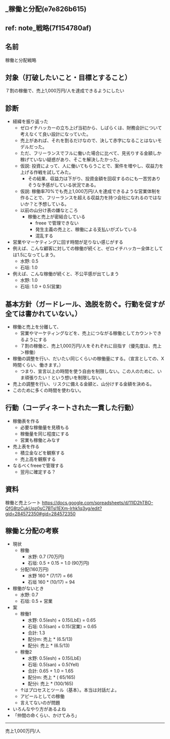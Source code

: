 _稼働と分配(e7e826b615)
---

ref: note_戦略(7f154780af)
---

## 名前
稼働と分配戦略

## 対象（打破したいこと・目標とすること）
７割の稼働で、売上1,000万円/人を達成できるようにしたい

## 診断
- 経緯を振り返った
  - ゼロイチハッカーの立ち上げ当初から、しばらくは、財務会計について考えなくて良い設計になっていた。
  - 売上があれば、それを割るだけなので、決して赤字になることはないモデルだった。
  - ただ、フリーランスでフルに働いた場合に比べて、見劣りする金額しか稼げていない疑惑があり、そこを解決したかった。
  - 仮説: 投資によって、人に働いてもらうことで、案件を増やし、収益力を上げる作戦を試してみた。
    - その結果、収益力は下がり、投資金額を回収するのにも一苦労ありそうな予感がしている状況である。
  - 仮説: 稼働率70%でも売上1,000万円/人を達成できるような営業体制を作ることで、フリーランスを超える収益力を持つ会社になれるのではないか？と予想している。
  - 以前の山分け表の嫌なところ
    - 稼働と売上が密結合している
      - freee で管理できない
      - 発生主義の売上と、稼働による支払いがズレている
      - 混乱する
- 営業やマーケティングに回す時間が足りない感じがする
- 例えば、こんな顧客に対しての稼働が続くと、ゼロイチハッカー全体としては1.5になってしまう。
  - 水野: 0.5
  - 石垣: 1.0
- 例えば、こんな稼働が続くと、不公平感が出てしまう
  - 水野: 1.0
  - 石垣: 1.0 + 0.5(営業)

## 基本方針（ガードレール、逸脱を防ぐ。行動を促すが全ては書かれていない。）
- 稼働と売上を分離して、
  - 営業やマーケティングなどを、売上につながる稼働としてカウントできるようにする
  - ７割の稼働と、売上1,000万円/人をそれぞれに目指す（優先度は、売上＞稼働）
- 稼働の調整を行い、だいたい同じくらいの稼働量にする。（宣言としての、X時間くらい、働きます。）
  - つまり、宣言以上の時間を使う自由を制限しない。この人のために、いま頑張りたい！という想いを制限しない。
- 売上の調整を行い、リスクに備える金額と、山分けする金額を決める。
- このために多くの時間を使わない。

## 行動（コーディネートされた一貫した行動）
- 稼働表を作る
  - 必要な稼働量を見積もる
  - 稼働量を同じ程度にする
  - 営業も稼働とみなす
- 売上表を作る
  - 積立金などを観察する
  - 売上高を観察する
- なるべくfreeeで管理する
  - 翌月に確定する？

## 資料
稼働と売上シート
https://docs.google.com/spreadsheets/d/11lD2hTBO-QfG8tzCukUqz0sC7BTsl1EXm-Irhk1q3yg/edit?gid=284572350#gid=284572350

## 稼働と分配の考察
- 現状
  - 稼働
    - 水野: 0.7 (70万円)
    - 石垣: 0.5 + 0.15 = 1.0 (90万円)
  - 分配(160万円)
    - 水野 160 * (7/17)  = 66
    - 石垣 160 * (10/17) = 94
- 稼働がないとき
  - 水野: 0.7
  - 石垣: 0.5 + 営業
- 案
  - 稼働1
    - 水野: 0.5(esh) + 0.15(LbE) = 0.65
    - 石垣: 0.5(san) + 0.15(営業) = 0.65
    - 合計: 1.3
    - 配分m: 売上 * (6.5/13)
    - 配分i: 売上 * (6.5/13)
  - 稼働2
    - 水野: 0.5(esh) + 0.15(LbE)
    - 石垣: 0.5(san) + 0.5(Yell)
    - 合計: 0.65 + 1.0 = 1.65
    - 配分m: 売上 * ( 65/165)
    - 配分i: 売上 * (100/165)
  - ↑はプロセスとツール（基本）。本当は対話だよ。
  - アピールとしての稼働
  - 言えてないのが問題
- いろんなやり方があるよね
- 「仲間の命くらい、かけてみろ」

---

売上1,000万円/人











